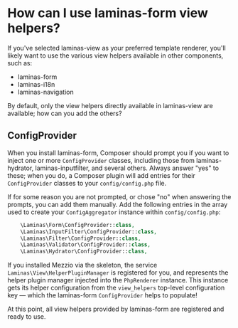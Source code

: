 # How can I use laminas-form view helpers?

If you've selected laminas-view as your preferred template renderer, you'll likely
want to use the various view helpers available in other components, such as:

- laminas-form
- laminas-i18n
- laminas-navigation

By default, only the view helpers directly available in laminas-view are available;
how can you add the others?

## ConfigProvider

When you install laminas-form, Composer should prompt you if you want to inject one
or more `ConfigProvider` classes, including those from laminas-hydrator,
laminas-inputfilter, and several others. Always answer "yes" to these; when you do,
a Composer plugin will add entries for their `ConfigProvider` classes to your
`config/config.php` file.

If for some reason you are not prompted, or chose "no" when answering the
prompts, you can add them manually. Add the following entries in the array used
to create your `ConfigAggregator` instance within `config/config.php`:

```php
    \Laminas\Form\ConfigProvider::class,
    \Laminas\InputFilter\ConfigProvider::class,
    \Laminas\Filter\ConfigProvider::class,
    \Laminas\Validator\ConfigProvider::class,
    \Laminas\Hydrator\ConfigProvider::class,
```

If you installed Mezzio via the skeleton, the service
`Laminas\View\HelperPluginManager` is registered for you, and represents the helper
plugin manager injected into the `PhpRenderer` instance. This instance gets its
helper configuration from the `view_helpers` top-level configuration key &mdash;
which the laminas-form `ConfigProvider` helps to populate!

At this point, all view helpers provided by laminas-form are registered and ready
to use.
